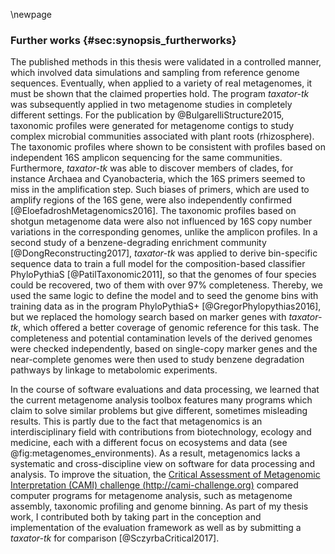\newpage

### Further works {#sec:synopsis_furtherworks}

The published methods in this thesis were validated in a controlled manner, which involved data simulations and sampling from reference genome sequences. Eventually, when applied to a variety of real metagenomes, it must be shown that the claimed properties hold. The program *taxator-tk* was subsequently applied in two metagenome studies in completely different settings. For the publication by @BulgarelliStructure2015, taxonomic profiles were generated for metagenome contigs to study complex microbial communities associated with plant roots (rhizosphere). The taxonomic profiles where shown to be consistent with profiles based on independent 16S amplicon sequencing for the same communities. Furthermore, *taxator-tk* was able to discover members of clades, for instance Archaea and Cyanobacteria, which the 16S primers seemed to miss in the amplification step. Such biases of primers, which are used to amplify regions of the 16S gene, were also independently confirmed [@EloefadroshMetagenomics2016]. The taxonomic profiles based on shotgun metagenome data were also not influenced by 16S copy number variations in the corresponding genomes, unlike the amplicon profiles. In a second study of a benzene-degrading enrichment community [@DongReconstructing2017], *taxator-tk* was applied to derive bin-specific sequence data to train a full model for the composition-based classifier PhyloPythiaS [@PatilTaxonomic2011], so that the genomes of four species could be recovered, two of them with over 97% completeness. Thereby, we used the same logic to define the model and to seed the genome bins with training data as in the program PhyloPythiaS+ [@GregorPhylopythias2016], but we replaced the homology search based on marker genes with *taxator-tk*, which offered a better coverage of genomic reference for this task. The completeness and potential contamination levels of the derived genomes were checked independently, based on single-copy marker genes and the near-complete genomes were then used to study benzene degradation pathways by linkage to metabolomic experiments.

In the course of software evaluations and data processing, we learned that the current metagenome analysis toolbox features many programs which claim to solve similar problems but give different, sometimes misleading results. This is partly due to the fact that metagenomics is an interdisciplinary field with contributions from biotechnology, ecology and medicine, each with a different focus on ecosystems and data (see @fig:metagenomes_environments). As a result, metagenomics lacks a systematic and cross-discipline view on software for data processing and analysis. To improve the situation, the [Critical Assessment of Metagenomic Interpretation (CAMI) challenge (http://cami-challenge.org)](http://cami-challenge.org/) compared computer programs for metagenome analysis, such as metagenome assembly, taxonomic profiling and genome binning. As part of my thesis work, I contributed both by taking part in the conception and implementation of the evaluation framework as well as by submitting a *taxator-tk* for comparison [@SczyrbaCritical2017].
